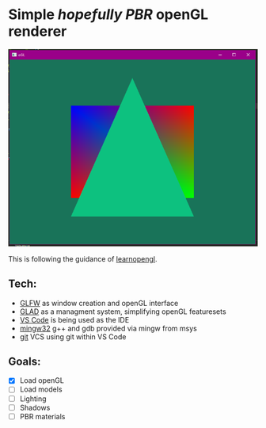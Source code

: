 # Simple _hopefully PBR_ openGL renderer

![Screenshot of program](Window.png)

This is following the guidance of [learnopengl](https://learnopengl.com/).

## Tech:
- [GLFW](https://www.glfw.org/documentation.html) as window creation and openGL interface
- [GLAD](https://glad.dav1d.de/) as a managment system, simplifying openGL featuresets
- [VS Code](https://code.visualstudio.com/) is being used as the IDE
- [mingw32](https://www.msys2.org/) g++ and gdb provided via mingw from msys
- [git](https://git-scm.com/) VCS using git within VS Code

## Goals:
- [x] Load openGL
- [ ] Load models
- [ ] Lighting
- [ ] Shadows
- [ ] PBR materials